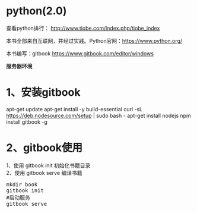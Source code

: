 
# python(2.0)
查看python排行：
http://www.tiobe.com/index.php/tiobe_index


本书全部来自互联网，并经过实践。Python官网：https://www.python.org/

本书编写：gitbook
https://www.gitbook.com/editor/windows


**服务器环境**

# 1、安装gitbook


apt-get update
apt-get install -y build-essential
curl -sL https://deb.nodesource.com/setup | sudo bash -
apt-get install nodejs
npm install gitbook -g 

# 2、gitbook使用

1、使用 gitbook init 初始化书籍目录<br />
2、使用 gitbook serve 编译书籍<br />

<pre>mkdir book
gitbook init
#启动服务
gitbook serve
</pre>